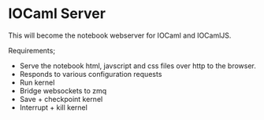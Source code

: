 # IOCaml Server

This will become the notebook webserver for IOCaml and IOCamlJS.

Requirements;

* Serve the notebook html, javscript and css files over http to the browser.
* Responds to various configuration requests
* Run kernel
* Bridge websockets to zmq
* Save + checkpoint kernel
* Interrupt + kill kernel


